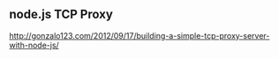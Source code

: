 ## node.js TCP Proxy

http://gonzalo123.com/2012/09/17/building-a-simple-tcp-proxy-server-with-node-js/